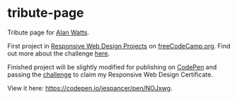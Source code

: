 # tribute-page
Tribute page for [Alan Watts](https://de.wikipedia.org/wiki/Alan_Watts).

First project in [Responsive Web Design Projects](https://learn.freecodecamp.org/responsive-web-design/responsive-web-design-projects) on [freeCodeCamp.org](https://www.freecodecamp.org/). Find out more about the challenge [here](https://learn.freecodecamp.org/responsive-web-design/responsive-web-design-projects/build-a-tribute-page).

Finished project will be slightly modified for publishing on [CodePen](https://codepen.io/) and passing the [challenge](https://learn.freecodecamp.org/responsive-web-design/responsive-web-design-projects/build-a-tribute-page) to claim my Responsive Web Design Certificate.

View it here: https://codepen.io/jespancer/pen/NOJxwg.
